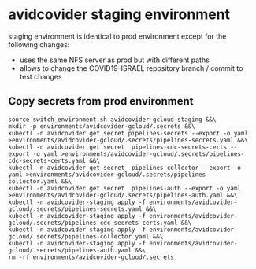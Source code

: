 # avidcovider staging environment

staging environment is identical to prod environment except for the following changes:

* uses the same NFS server as prod but with different paths
* allows to change the COVID19-ISRAEL repository branch / commit to test changes

## Copy secrets from prod environment

```
source switch_environment.sh avidcovider-gcloud-staging &&\
mkdir -p environments/avidcovider-gcloud/.secrets &&\
kubectl -n avidcovider get secret pipelines-secrets --export -o yaml >environments/avidcovider-gcloud/.secrets/pipelines-secrets.yaml &&\
kubectl -n avidcovider get secret  pipelines-cdc-secrets-certs --export -o yaml >environments/avidcovider-gcloud/.secrets/pipelines-cdc-secrets-certs.yaml &&\
kubectl -n avidcovider get secret  pipelines-collector --export -o yaml >environments/avidcovider-gcloud/.secrets/pipelines-collector.yaml &&\
kubectl -n avidcovider get secret  pipelines-auth --export -o yaml >environments/avidcovider-gcloud/.secrets/pipelines-auth.yaml &&\
kubectl -n avidcovider-staging apply -f environments/avidcovider-gcloud/.secrets/pipelines-secrets.yaml &&\
kubectl -n avidcovider-staging apply -f environments/avidcovider-gcloud/.secrets/pipelines-cdc-secrets-certs.yaml &&\
kubectl -n avidcovider-staging apply -f environments/avidcovider-gcloud/.secrets/pipelines-collector.yaml &&\
kubectl -n avidcovider-staging apply -f environments/avidcovider-gcloud/.secrets/pipelines-auth.yaml &&\
rm -rf environments/avidcovider-gcloud/.secrets
```
